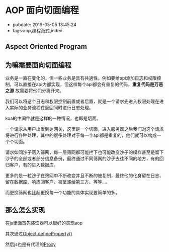# AOP 面向切面编程

- pubdate: 2019-05-05 13:45:24
- tags:aop,编程范式,index

Aspect Oriented Program
-----------------------

## 为嘛需要面向切面编程

业务是一直在变化的，但一些业务是具有共通性。例如要给api添加日志和权限控制，可以直接在api内部实现，但这样每个api都会有重复的代码，**重复代码是万恶之源** 故需要将他们分离开来。

我们可以将这个日志和权限控制前置或者后置，就是一个请求先进入权限处理在进入实际的业务流程在返回同时进行日志处理。

koa的中间件就是这样的一种情况，也即是切面。

一个请求从用户出发到达网关，这里是一个切面，进入服务器之后我们对这个请求将进行各种处理，其中的很多处理对于每一个api都是重复的，他们就可以构成一个个切面。

请求如同沙子落入筛网，每一层筛网都可能拦下也可能改变沙子的模样甚至是留下沙子的全部或者部分信息备份，最终通过不同筛网的沙子去往不同的地方，有的回归客户，有的进入数据库。

更多的是一粒沙子在筛网中不断改变并且不断的被复制，最终他的化身留在日志、留在数据库、响应回客户、被呈递给第三方、等等....

而更换筛网也比起更换每一个功能的具体实现要简单的多。

## 那么怎么实现

在js里面首先装饰器可以很好的实现aop

其次通过[Object.defineProperty()](https://developer.mozilla.org/zh-CN/docs/Web/JavaScript/Reference/Global_Objects/Object/defineProperty)

然后js也是有代理的[Proxy](https://developer.mozilla.org/zh-CN/docs/Web/JavaScript/Reference/Global_Objects/Proxy)
